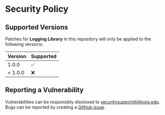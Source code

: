 # Security Policy

## Supported Versions

Patches for **Logging Library** in this repository will only be applied to the following versions:

| Version | Supported          |
| ------- | ------------------ |
| 1.0.0   | :white_check_mark: |
| < 1.0.0 | :x:                |

## Reporting a Vulnerability

Vulnerabilities can be responsibly disclosed to [securitysupport@illinois.edu](mailto:securitysupport@illinois.edu).
Bugs can be reported by creating a [GitHub issue](https://github.com/rokwire/logging-library-go/issues/new?assignees=&labels=bug&template=bug_report.md&title=%5BBUG%5D).
